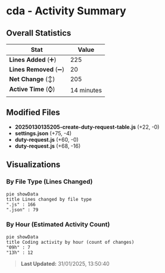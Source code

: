 # cda - Activity Summary 

## Overall Statistics

| Stat                   | Value                                                             |
| ---------------------- | ----------------------------------------------------------------- |
| **Lines Added** (➕)   | 225                                          |
| **Lines Removed** (➖) | 20                                        |
| **Net Change** (↕)    | 205                |
| **Active Time** (⌚)   | 14 minutes |


## Modified Files
- **20250130135205-create-duty-request-table.js** (+22, -0)
- **settings.json** (+75, -4)
- **duty-request.js** (+60, -0)
- **duty-request.js** (+68, -16)

## Visualizations

### By File Type (Lines Changed)

```mermaid
pie showData
title Lines changed by file type
".js" : 166
".json" : 79
```

### By Hour (Estimated Activity Count)

```mermaid
pie showData
title Coding activity by hour (count of changes)
"09h" : 7
"13h" : 12
```


> **Last Updated:** 31/01/2025, 13:50:40